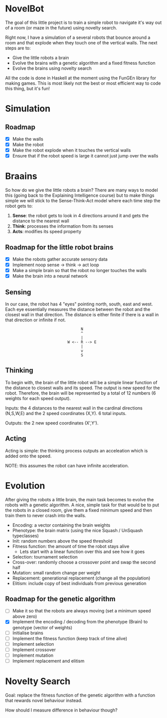 # NovelBot

The goal of this little project is to train a simple robot to navigate it's way
out of a room (or maze in the future) using novelty search.

Right now, I have a simulation of a several robots that bounce around a room and
that explode when they touch one of the vertical walls. The next steps are to:
- Give the little robots a brain
- Evolve the brains with a genetic algorithm and a fixed fitness function
- Evolve the brains using novelty search

All the code is done in Haskell at the moment using the FunGEn library for
making games. This is most likely not the best or most efficient way to code
this thing, but it's fun! 

# Simulation

## Roadmap

- [x] Make the walls
- [x] Make the robot
- [x] Make the robot explode when it touches the vertical walls
- [x] Ensure that if the robot speed is large it cannot just jump over the walls

# Braains

So how do we give the little robots a brain? There are many ways to model this
(going back to the Explaining Intelligence course) but to make things simple we
will stick to the Sense-Think-Act model where each time step the robot gets to:

1) **Sense**: the robot gets to look in 4 directions around it and gets the
distance to the nearest wall
2) **Think**: processes the information from its senses
3) **Acts**: modifies its speed property

## Roadmap for the little robot brains

- [x] Make the robots gather accurate sensory data
- [x] Implement noop sense -> think -> act loop
- [x] Make a simple brain so that the robot no longer touches the walls
- [x] Make the brain into a neural network

## Sensing

In our case, the robot has 4 "eyes" pointing north, south, east and west. Each
eye essentially measures the distance between the robot and the closest wall in
that direction. The distance is either finite if there is a wall in that
direction or infinite if not.

```
                                  N
                                  ^
                                  |
                            W <-- R --> E
                                  |
                                  v
                                  S
```

## Thinking

To begin with, the brain of the little robot will be a simple linear function of
the distance to closest walls and its speed. The output is new speed for the
robot. Therefore, the brain will be represented by a total of 12 numbers (6
weights for each speed output).

Inputs: the 4 distances to the nearest wall in the cardinal directions (N,S,W,E)
and the 2 speed coordinates (X,Y). 6 total inputs.

Outputs: the 2 new speed coordinates (X',Y').

## Acting

Acting is simple: the thinking process outputs an acceleation which is added
onto the speed.

NOTE: this assumes the robot can have infinite acceleration.

# Evolution

After giving the robots a little brain, the main task becomes to evolve the
robots with a genetic algorithm. A nice, simple task for that would be to put
the robots in a closed room, give them a fixed minimum speed and then train them
to never crash into the walls.

- Encoding: a vector containing the brain weights
- Phenotype: the brain matrix (using the nice Squash / UnSquash typeclasses)
- Init: random numbers above the speed threshold
- Fitness function: the amount of time the robot stays alive
    - Lets start with a linear function over this and see how it goes
- Selection: tournament selection
- Cross-over: randomly choose a crossover point and swap the second half
- Mutation: small random change per weight
- Replacement: generational replacement (change all the population)
- Elitism: include copy of best individuals from previous generation

## Roadmap for the genetic algorithm

- [ ] Make it so that the robots are always moving (set a minimum speed above
    zero)
- [x] Implement the encoding / decoding from the phenotype (Brain) to genotype
  (vector of weights)
- [ ] Initialise brains
- [ ] Implement the fitness function (keep track of time alive)
- [ ] Implement selection
- [ ] Implement crossover
- [ ] Implement mutation
- [ ] Implement replacement and elitism

# Novelty Search

Goal: replace the fitness function of the genetic algorithm with a function that
rewards novel behaviour instead.

How should I measure difference in behaviour though?
